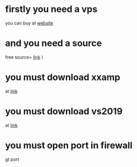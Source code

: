 # firstly you need a vps
you can buy at [website](https://www.ovhcloud.com/) 
# and you need a source
free source= [link](https://github.com/Groophy-Lifefor/about-gtps/blob/main/sources.md) \
# you must download xxamp
at [link](https://www.apachefriends.org/tr/index.html)
# you must download vs2019
at [link](https://visualstudio.microsoft.com/tr/thank-you-downloading-visual-studio/?sku=Community&rel=16)
# you must open port in firewall

gt port
